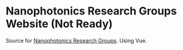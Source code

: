 # Nanophotonics Research Groups Website (Not Ready)

Source for [Nanophotonics Research Groups](http://www.nanophotonics.zju.edu.cn).
Using Vue.



